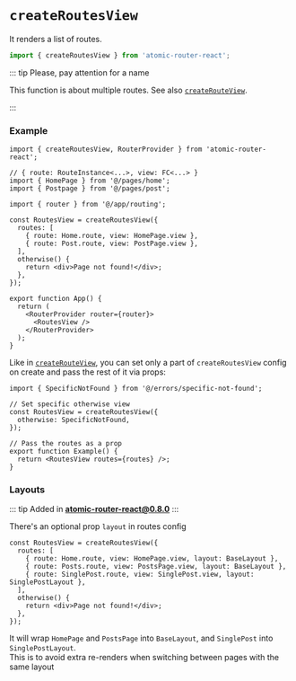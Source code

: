# `createRoutesView`

It renders a list of routes.

```ts
import { createRoutesView } from 'atomic-router-react';
```

::: tip Please, pay attention for a name

This function is about multiple routes. See also [`createRouteView`](./create-route-view.md).

:::

### Example

```tsx
import { createRoutesView, RouterProvider } from 'atomic-router-react';

// { route: RouteInstance<...>, view: FC<...> }
import { HomePage } from '@/pages/home';
import { Postpage } from '@/pages/post';

import { router } from '@/app/routing';

const RoutesView = createRoutesView({
  routes: [
    { route: Home.route, view: HomePage.view },
    { route: Post.route, view: PostPage.view },
  ],
  otherwise() {
    return <div>Page not found!</div>;
  },
});

export function App() {
  return (
    <RouterProvider router={router}>
      <RoutesView />
    </RouterProvider>
  );
}
```

Like in [`createRouteView`](./create-route-view.md), you can set only a part of `createRoutesView` config on create and pass the rest of it via props:

```tsx
import { SpecificNotFound } from '@/errors/specific-not-found';

// Set specific otherwise view
const RoutesView = createRoutesView({
  otherwise: SpecificNotFound,
});

// Pass the routes as a prop
export function Example() {
  return <RoutesView routes={routes} />;
}
```

### Layouts

::: tip 
Added in **atomic-router-react@0.8.0**
:::

There's an optional prop `layout` in routes config

```tsx
const RoutesView = createRoutesView({
  routes: [
    { route: Home.route, view: HomePage.view, layout: BaseLayout },
    { route: Posts.route, view: PostsPage.view, layout: BaseLayout },
    { route: SinglePost.route, view: SinglePost.view, layout: SinglePostLayout },
  ],
  otherwise() {
    return <div>Page not found!</div>;
  },
});
```
It will wrap `HomePage` and `PostsPage` into `BaseLayout`, and `SinglePost` into `SinglePostLayout`.  
This is to avoid extra re-renders when switching between pages with the same layout
